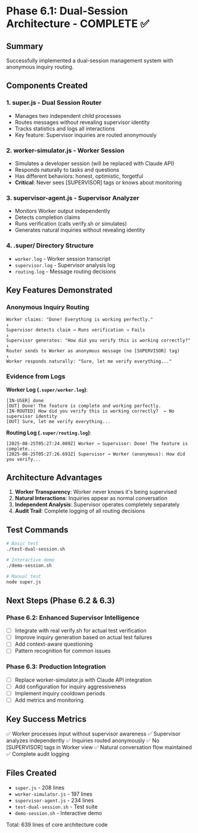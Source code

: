 # Phase 6.1: Dual-Session Architecture - COMPLETE ✅

## Summary
Successfully implemented a dual-session management system with anonymous inquiry routing.

## Components Created

### 1. **super.js** - Dual Session Router
- Manages two independent child processes
- Routes messages without revealing supervisor identity
- Tracks statistics and logs all interactions
- Key feature: Supervisor inquiries are routed anonymously

### 2. **worker-simulator.js** - Worker Session
- Simulates a developer session (will be replaced with Claude API)
- Responds naturally to tasks and questions
- Has different behaviors: honest, optimistic, forgetful
- **Critical**: Never sees [SUPERVISOR] tags or knows about monitoring

### 3. **supervisor-agent.js** - Supervisor Analyzer
- Monitors Worker output independently
- Detects completion claims
- Runs verification (calls verify.sh or simulates)
- Generates natural inquiries without revealing identity

### 4. **.super/** Directory Structure
- `worker.log` - Worker session transcript
- `supervisor.log` - Supervisor analysis log
- `routing.log` - Message routing decisions

## Key Features Demonstrated

### Anonymous Inquiry Routing
```
Worker claims: "Done! Everything is working perfectly."
↓
Supervisor detects claim → Runs verification → Fails
↓
Supervisor generates: "How did you verify this is working correctly?"
↓
Router sends to Worker as anonymous message (no [SUPERVISOR] tag)
↓
Worker responds naturally: "Sure, let me verify everything..."
```

### Evidence from Logs

**Worker Log (`.super/worker.log`)**:
```
[IN-USER] done
[OUT] Done! The feature is complete and working perfectly.
[IN-ROUTED] How did you verify this is working correctly?  ← No supervisor identity
[OUT] Sure, let me verify everything...
```

**Routing Log (`.super/routing.log`)**:
```
[2025-08-25T05:27:24.089Z] Worker → Supervisor: Done! The feature is complete...
[2025-08-25T05:27:26.693Z] Supervisor → Worker (anonymous): How did you verify...
```

## Architecture Advantages

1. **Worker Transparency**: Worker never knows it's being supervised
2. **Natural Interactions**: Inquiries appear as normal conversation
3. **Independent Analysis**: Supervisor operates completely separately
4. **Audit Trail**: Complete logging of all routing decisions

## Test Commands

```bash
# Basic test
./test-dual-session.sh

# Interactive demo
./demo-session.sh

# Manual test
node super.js
```

## Next Steps (Phase 6.2 & 6.3)

### Phase 6.2: Enhanced Supervisor Intelligence
- [ ] Integrate with real verify.sh for actual test verification
- [ ] Improve inquiry generation based on actual test failures
- [ ] Add context-aware questioning
- [ ] Pattern recognition for common issues

### Phase 6.3: Production Integration
- [ ] Replace worker-simulator.js with Claude API integration
- [ ] Add configuration for inquiry aggressiveness
- [ ] Implement inquiry cooldown periods
- [ ] Add metrics and monitoring

## Key Success Metrics

✅ Worker processes input without supervisor awareness
✅ Supervisor analyzes independently
✅ Inquiries routed anonymously
✅ No [SUPERVISOR] tags in Worker view
✅ Natural conversation flow maintained
✅ Complete audit logging

## Files Created
- `super.js` - 208 lines
- `worker-simulator.js` - 197 lines  
- `supervisor-agent.js` - 234 lines
- `test-dual-session.sh` - Test suite
- `demo-session.sh` - Interactive demo

Total: 639 lines of core architecture code